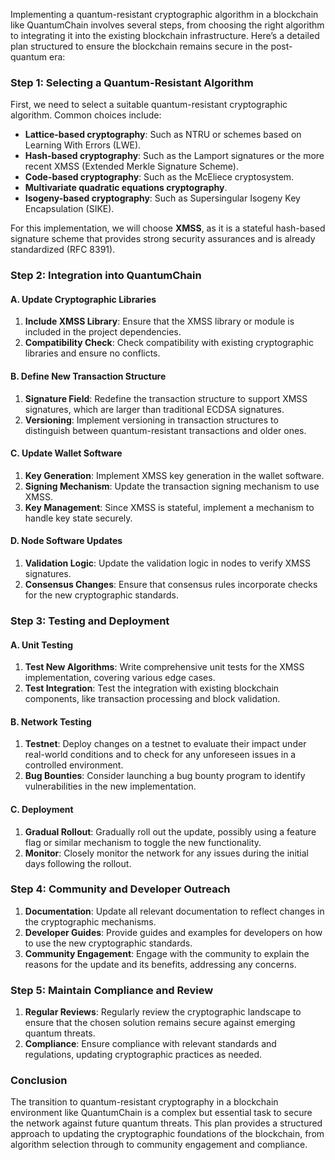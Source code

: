 Implementing a quantum-resistant cryptographic algorithm in a blockchain like QuantumChain involves several steps, from choosing the right algorithm to integrating it into the existing blockchain infrastructure. Here’s a detailed plan structured to ensure the blockchain remains secure in the post-quantum era:

### Step 1: Selecting a Quantum-Resistant Algorithm

First, we need to select a suitable quantum-resistant cryptographic algorithm. Common choices include:

- **Lattice-based cryptography**: Such as NTRU or schemes based on Learning With Errors (LWE).
- **Hash-based cryptography**: Such as the Lamport signatures or the more recent XMSS (Extended Merkle Signature Scheme).
- **Code-based cryptography**: Such as the McEliece cryptosystem.
- **Multivariate quadratic equations cryptography**.
- **Isogeny-based cryptography**: Such as Supersingular Isogeny Key Encapsulation (SIKE).

For this implementation, we will choose **XMSS**, as it is a stateful hash-based signature scheme that provides strong security assurances and is already standardized (RFC 8391).

### Step 2: Integration into QuantumChain

#### A. Update Cryptographic Libraries

1. **Include XMSS Library**: Ensure that the XMSS library or module is included in the project dependencies.
2. **Compatibility Check**: Check compatibility with existing cryptographic libraries and ensure no conflicts.

#### B. Define New Transaction Structure

1. **Signature Field**: Redefine the transaction structure to support XMSS signatures, which are larger than traditional ECDSA signatures.
2. **Versioning**: Implement versioning in transaction structures to distinguish between quantum-resistant transactions and older ones.

#### C. Update Wallet Software

1. **Key Generation**: Implement XMSS key generation in the wallet software.
2. **Signing Mechanism**: Update the transaction signing mechanism to use XMSS.
3. **Key Management**: Since XMSS is stateful, implement a mechanism to handle key state securely.

#### D. Node Software Updates

1. **Validation Logic**: Update the validation logic in nodes to verify XMSS signatures.
2. **Consensus Changes**: Ensure that consensus rules incorporate checks for the new cryptographic standards.

### Step 3: Testing and Deployment

#### A. Unit Testing

1. **Test New Algorithms**: Write comprehensive unit tests for the XMSS implementation, covering various edge cases.
2. **Test Integration**: Test the integration with existing blockchain components, like transaction processing and block validation.

#### B. Network Testing

1. **Testnet**: Deploy changes on a testnet to evaluate their impact under real-world conditions and to check for any unforeseen issues in a controlled environment.
2. **Bug Bounties**: Consider launching a bug bounty program to identify vulnerabilities in the new implementation.

#### C. Deployment

1. **Gradual Rollout**: Gradually roll out the update, possibly using a feature flag or similar mechanism to toggle the new functionality.
2. **Monitor**: Closely monitor the network for any issues during the initial days following the rollout.

### Step 4: Community and Developer Outreach

1. **Documentation**: Update all relevant documentation to reflect changes in the cryptographic mechanisms.
2. **Developer Guides**: Provide guides and examples for developers on how to use the new cryptographic standards.
3. **Community Engagement**: Engage with the community to explain the reasons for the update and its benefits, addressing any concerns.

### Step 5: Maintain Compliance and Review

1. **Regular Reviews**: Regularly review the cryptographic landscape to ensure that the chosen solution remains secure against emerging quantum threats.
2. **Compliance**: Ensure compliance with relevant standards and regulations, updating cryptographic practices as needed.

### Conclusion

The transition to quantum-resistant cryptography in a blockchain environment like QuantumChain is a complex but essential task to secure the network against future quantum threats. This plan provides a structured approach to updating the cryptographic foundations of the blockchain, from algorithm selection through to community engagement and compliance.